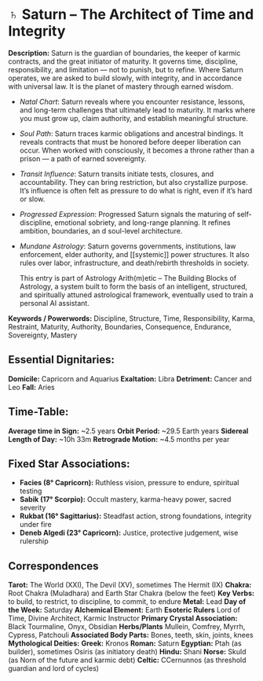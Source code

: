 # ♄ Saturn – The Architect of Time and Integrity

**Description:**
Saturn is the guardian of boundaries, the keeper of karmic contracts, and the great initiator of maturity.  It governs time, discipline, responsibility, and limitation — not to punish, but to refine.  Where Saturn operates, we are asked to build slowly, with integrity, and in accordance with universal law.  It is the planet of mastery through earned wisdom.

- *Natal Chart*: Saturn reveals where you encounter resistance, lessons, and long-term challenges that ultimately lead to maturity.  It marks where you must grow up, claim authority, and establish meaningful structure.

- *Soul Path*: Saturn traces karmic obligations and ancestral bindings.  It reveals contracts that must be honored before deeper liberation can occur.  When worked with consciously, it becomes a throne rather than a prison — a path of earned sovereignty.

- *Transit Influence*: Saturn transits initiate tests, closures, and accountability.  They can bring restriction, but also crystallize purpose.  It’s influence is often felt as pressure to do what is right, even if it’s hard or slow.

- *Progressed Expression*: Progressed Saturn signals the maturing of self-discipline, emotional sobriety, and long-range planning.  It refines ambition, boundaries, an d soul-level architecture.

- *Mundane Astrology*: Saturn governs governments, institutions, law enforcement, elder authority, and [[systemic]] power structures.  It also rules over labor, infrastructure, and death/rebirth thresholds in society.

	This entry is part of Astrology Arith(m)etic – The Building Blocks of Astrology, a system built to form the basis of an intelligent, structured, and spiritually attuned astrological framework, eventually used to train a personal AI assistant.

**Keywords / Powerwords:**
Discipline, Structure, Time, Responsibility, Karma, Restraint, Maturity, Authority, Boundaries, Consequence, Endurance, Sovereignty, Mastery
## Essential Dignitaries:

**Domicile:** Capricorn and Aquarius
**Exaltation:** Libra
**Detriment:** Cancer and Leo
**Fall:** Aries

## Time-Table:

**Average time in Sign:** ~2.5 years
**Orbit Period:** ~29.5 Earth years
**Sidereal Length of Day:** ~10h 33m
**Retrograde Motion:** ~4.5 months per year

## Fixed Star Associations:
  
- **Facies (8° Capricorn):** Ruthless vision, pressure to endure, spiritual testing
- **Sabik (17° Scorpio):** Occult mastery, karma-heavy power, sacred severity
- **Rukbat (16° Sagittarius):** Steadfast action, strong foundations, integrity under fire
- **Deneb Algedi (23° Capricorn):** Justice, protective judgement, wise rulership
## Correspondences

**Tarot:** The World (XXI), The Devil (XV), sometimes The Hermit (IX)
**Chakra:** Root Chakra (Muladhara) and Earth Star Chakra (below the feet)
**Key Verbs:** to build, to restrict, to discipline, to commit, to endure
**Metal:** Lead
**Day of the Week:** Saturday
**Alchemical Element:** Earth
**Esoteric Rulers** Lord of Time, Divine Architect, Karmic Instructor
**Primary Crystal Association:** Black Tourmaline, Onyx, Obsidian
**Herbs/Plants** Mullein, Comfrey, Myrrh, Cypress, Patchouli
**Associated Body Parts:** Bones, teeth, skin, joints, knees
**Mythological Deities:**
   **Greek:** Kronos
   **Roman:** Saturn
   **Egyptian:** Ptah (as builder), sometimes Osiris (as initiatory death)
   **Hindu:** Shani
   **Norse:** Skuld (as Norn of the future and karmic debt)
   **Celtic:** CCernunnos (as threshold guardian and lord of cycles)